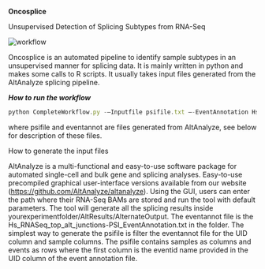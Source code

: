 **Oncosplice**

Unsupervised Detection of Splicing Subtypes from RNA-Seq

![workflow](https://github.com/venkatmi/oncosplice/wiki/images/workflow.png)

Oncosplice is an automated pipeline to identify sample subtypes in an unsupervised manner for splicing data. It is mainly written in python and makes some calls to R scripts. It usually takes input files generated from the AltAnalyze splicing pipeline. 

***How to run the workflow***

```javascript
python CompleteWorkflow.py -—Inputfile psifile.txt —-EventAnnotation Hs_RNASeq_top_alt_junctions-PSI_EventAnnotation.txt
```

where psifile and eventannot are files generated from AltAnalyze, see below for description of these files.

How to generate the input files

AltAnalyze is a multi-functional and easy-to-use software package for automated single-cell and bulk gene and splicing analyses. Easy-to-use precompiled graphical user-interface versions available from our website (https://github.com/AltAnalyze/altanalyze). Using the GUI, users can enter the path where their RNA-Seq BAMs are stored and run the tool with default parameters. The tool will generate all the splicing results inside yourexperimentfolder/AltResults/AlternateOutput. The eventannot file is the Hs_RNASeq_top_alt_junctions-PSI_EventAnnotation.txt in the folder. The simplest way to generate the psifile is filter the eventannot file for the UID column and sample columns. The psifile contains samples as columns and events as rows where the first column is the eventid name provided in the UID column of the event annotation file.